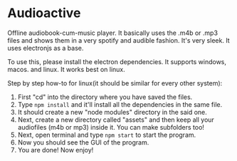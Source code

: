 # Audioactive
Offline audiobook-cum-music player. It basically uses the .m4b or .mp3 files and shows them in a very spotify and audible fashion. It's very sleek. It uses electronjs as a base. 

To use this, please install the electron dependencies. It supports windows, macos. and linux. It works best on linux.

Step by step how-to for linux(it should be similar for every other system):
1) First "cd" into the directory where you have saved the files.
2) Type ```npm install``` and it'll install all the dependencies in the same file.
3) It should create a new "node modules" directory in the said one.
4) Next, create a new directory called "assets" and then keep all your audiofiles (m4b or mp3) inside it. You can make subfolders too!
5) Next, open terminal and type ```npm start``` to start the program.
6) Now you should see the GUI of the program.
7) You are done! Now enjoy!
   
